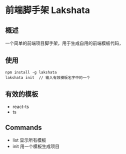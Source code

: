 # 前端脚手架 Lakshata

## 概述

一个简单的前端项目脚手架，用于生成自用的前端模板代码，

## 使用

```
npm install -g lakshata
lakshata init  // 输入有效模板名字中的一个
```

## 有效的模板

- react-ts
- ts

## Commands

- list 显示所有模板
- init 用一个模板生成项目
